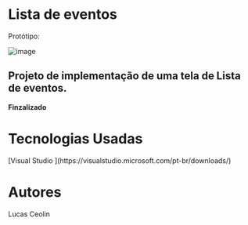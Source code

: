 <head> <h1> <b> Lista de eventos </b> </h1> </head>

Protótipo: 

![image](https://uidesigndaily.fra1.digitaloceanspaces.com/uploads/1473/day_1473.png)

<h2> Projeto de implementação de uma tela de Lista de eventos. </h2>

<b> Finzalizado </b>

<h1> <b> Tecnologias Usadas </b> </h1>
[Visual Studio ](https://visualstudio.microsoft.com/pt-br/downloads/)

<h1> <b> Autores </b> </h1>
Lucas Ceolin 
